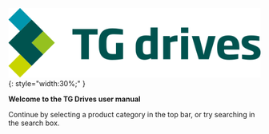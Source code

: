 ![TG logo](Manual/source/img/TGlogoFull.svg){: style="width:30%;" }   

**Welcome to the TG Drives user manual**   

Continue by selecting a product category in the top bar, or try searching in the search box.